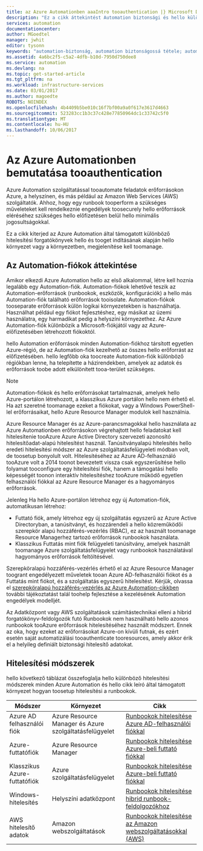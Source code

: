 ```yaml
---
title: az Azure Automationben aaaIntro tooauthentication |} Microsoft Docs
description: "Ez a cikk áttekintést Automation biztonsági és hello különböző hitelesítési módszer áll rendelkezésre az Automation-fiók az Azure Automationben."
services: automation
documentationcenter: 
author: MGoedtel
manager: jwhit
editor: tysonn
keywords: "automation-biztonság, automation biztonságossá tétele; automation-hitelesítés"
ms.assetid: 4a6bc2f5-c5a2-4dfb-b10d-7950d750dee8
ms.service: automation
ms.devlang: na
ms.topic: get-started-article
ms.tgt_pltfrm: na
ms.workload: infrastructure-services
ms.date: 03/01/2017
ms.author: magoedte
ROBOTS: NOINDEX
ms.openlocfilehash: 4b4409b5be010c16f7bf00a9a0f617e3617d4663
ms.sourcegitcommit: 523283cc1b3c37c428e77850964dc1c33742c5f0
ms.translationtype: MT
ms.contentlocale: hu-HU
ms.lasthandoff: 10/06/2017
---
```

# <a name="introduction-tooauthentication-in-azure-automation"></a>Az Azure Automationben bemutatása tooauthentication  
Azure Automation szolgáltatással tooautomate feladatok erőforrásokon Azure, a helyszínen, és más például az Amazon Web Services (AWS) szolgáltatók.  Ahhoz, hogy egy runbook tooperform a szükséges műveleteket kell rendelkeznie engedélyek toosecurely hello erőforrások eléréséhez szükséges hello előfizetésen belül hello minimális jogosultságokkal.

Ez a cikk kiterjed az Azure Automation által támogatott különböző hitelesítési forgatókönyvek hello és tooget indításának alapján hello környezet vagy a környezetben, megjelenítése kell toomanage.  

## <a name="automation-account-overview"></a>Az Automation-fiókok áttekintése
Amikor elkezdi Azure Automation hello az első alkalommal, létre kell hoznia legalább egy Automation-fiók. Automation-fiókok lehetővé teszik az Automation-erőforrások (runbookok, eszközök, konfigurációk) a hello más Automation-fiók található erőforrások tooisolate. Automation-fiókok tooseparate erőforrások külön logikai környezetekben is használhatja. Használhat például egy fiókot fejlesztéshez, egy másikat az üzemi használatra, egy harmadikat pedig a helyszíni környezethez.  Az Azure Automation-fiók különbözik a Microsoft-fiókjától vagy az Azure-előfizetésében létrehozott fiókoktól.

hello Automation erőforrások minden Automation-fiókhoz társított egyetlen Azure-régió, de az Automation-fiók kezelhető az összes hello erőforrást az előfizetésében. hello legfőbb oka toocreate Automation-fiók különböző régiókban lenne, ha telepítette a házirendekben, amelyek az adatok és erőforrások toobe adott elkülönített tooa-terület szükséges.

> [!NOTE]
> Automation-fiókok és hello erőforrásokat tartalmaznak, amelyek hello Azure-portálon létrehozott, a klasszikus Azure portálon hello nem érhető el. Ha azt szeretné toomanage ezeket a fiókokat, vagy a Windows PowerShell-lel erőforrásaikat, hello Azure Resource Manager modulok kell használnia.
>

Azure Resource Manager és az Azure-parancsmagokkal hello használata az Azure Automationben erőforrásokon végrehajtott hello feladatokat kell hitelesítenie tooAzure Azure Active Directory szervezeti azonosító hitelesítőadat-alapú hitelesítést használ.  Tanúsítványalapú hitelesítés hello eredeti hitelesítési módszer az Azure szolgáltatásfelügyeleti módban volt, de toosetup bonyolult volt.  Hitelesítéséhez az Azure AD-felhasználó tooAzure volt a 2014 toonot bevezetett vissza csak egyszerűsítése hello folyamat tooconfigure egy hitelesítési fiók, hanem a támogatási hello képességét toonon interaktív hitelesítéshez tooAzure működő egyetlen felhasználói fiókkal az Azure Resource Manager és a hagyományos erőforrások.   

Jelenleg Ha hello Azure-portálon létrehoz egy új Automation-fiók, automatikusan létrehoz:

* Futtató fiók, amely létrehoz egy új szolgáltatás egyszerű az Azure Active Directoryban, a tanúsítványt, és hozzárendeli a hello közreműködői szerepkör alapú hozzáférés-vezérlés (RBAC), ez az használt toomanage Resource Managerhez tartozó erőforrások runbookok használata.
* Klasszikus Futtatás mint fiók felügyeleti tanúsítvány, amelyek használt toomanage Azure szolgáltatásfelügyelet vagy runbookok használatával hagyományos erőforrások feltöltésével.  

Szerepköralapú hozzáférés-vezérlés érhető el az Azure Resource Manager toogrant engedélyezett műveletek tooan Azure AD-felhasználói fiókot és a Futtatás mint fiókot, és a szolgáltatás egyszerű hitelesítést.  Kérjük, olvassa el [szerepköralapú hozzáférés-vezérlés az Azure Automation-cikkben](automation-role-based-access-control.md) további tájékoztatást talál toohelp fejlesztése a kezelésének Automation engedélyek modelljét.  

Az Adatközpont vagy AWS szolgáltatások számítástechnikai elleni a hibrid forgatókönyv-feldolgozók futó Runbookok nem használható hello azonos runbookok tooAzure erőforrások hitelesítéséhez használt módszert.  Ennek az oka, hogy ezeket az erőforrásokat Azure-on kívüli futnak, és ezért esetén saját automatizálási tooauthenticate tooresources, amely akkor érik el a helyileg definiált biztonsági hitelesítő adatokat.  

## <a name="authentication-methods"></a>Hitelesítési módszerek
hello következő táblázat összefoglalja hello különböző hitelesítési módszerek minden Azure Automation és hello cikk leíró által támogatott környezet hogyan toosetup hitelesítési a runbookok.

| Módszer | Környezet | Cikk |
| --- | --- | --- |
| Azure AD felhasználói fiók |Azure Resource Manager és Azure szolgáltatásfelügyelet |[Runbookok hitelesítése Azure AD-felhasználói fiókkal](automation-create-aduser-account.md) |
| Azure-futtatófiók |Azure Resource Manager |[Runbookok hitelesítése Azure-beli futtató fiókkal](automation-sec-configure-azure-runas-account.md) |
| Klasszikus Azure-futtatófiók |Azure szolgáltatásfelügyelet |[Runbookok hitelesítése Azure-beli futtató fiókkal](automation-sec-configure-azure-runas-account.md) |
| Windows-hitelesítés |Helyszíni adatközpont |[Runbookok hitelesítése hibrid runbook-feldolgozókhoz](automation-hybrid-runbook-worker.md) |
| AWS hitelesítő adatok |Amazon webszolgáltatások |[Runbookok hitelesítése az Amazon webszolgáltatásokkal (AWS)](automation-config-aws-account.md) |
